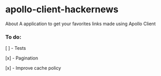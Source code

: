 # apollo-client-hackernews
About A application to get your favorites links made using Apollo Client

### To do:
[ ] - Tests

[x] - Pagination

[x] - Improve cache policy
